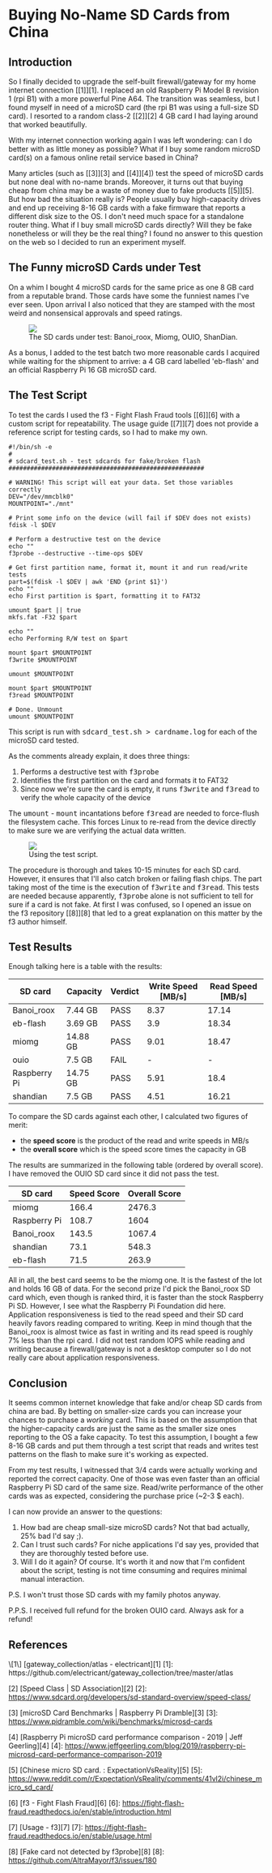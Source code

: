 # Buying No-Name SD Cards from China

## Introduction

So I finally decided to upgrade the self-built firewall/gateway for my home
internet connection [\[1\]][1]. I replaced an old Raspberry Pi Model B revision
1 (rpi B1) with a more powerful Pine A64. The transition was seamless, but I
found myself in need of a microSD card (the rpi B1 was using a full-size SD 
card). I resorted to a random class-2 [\[2\]][2] 4 GB card I had laying around
that worked beautifully.

With my internet connection working again I was left wondering: can I do better
with as little money as possible? What if I buy some random microSD card(s) on a
famous online retail service based in China?

Many articles (such as [\[3\]][3] and [\[4\]][4]) test the speed of microSD
cards  but none deal with no-name brands. Moreover, it turns out that buying
cheap from china may be a waste of money due to fake products [\[5\]][5]. But
how bad the situation really is? People usually buy high-capacity drives and end
up receiving 8-16 GB cards with a fake firmware that reports a different disk
size to the OS. I don't need much space for a standalone router thing. What if I
buy small microSD cards directly? Will they be fake nonetheless or will they be
the real thing? I found no answer to this question on the web so I decided to
run an experiment myself.

## The Funny microSD Cards under Test

On a whim I bought 4 microSD cards for the same price as one 8 GB card from a
reputable brand. Those cards have some the funniest names I've ever seen. Upon
arrival I also noticed that they are stamped with the most weird and
nonsensical approvals and speed ratings.

<figure>
	<a href="/res/img/sdcard_test/4-cards.jpg">
		<img src="/res/img/sdcard_test/4-cards.jpg"/>
	</a>
	<figcaption>
		The SD cards under test: Banoi_roox, Miomg, OUIO, ShanDian.
	</figcaption>
</figure>

As a bonus, I added to the test batch two more reasonable cards I acquired while
waiting for the shipment to arrive: a 4 GB card labelled 'eb-flash' and an
official Raspberry Pi 16 GB microSD card.

## The Test Script

To test the cards I used the f3 - Fight Flash Fraud tools [\[6\]][6] with a
custom script for repeatability. The usage guide [\[7\]][7] does not provide a
reference script for testing cards, so I had to make my own.

	#!/bin/sh -e
	#
	# sdcard_test.sh - test sdcards for fake/broken flash
	######################################################

	# WARNING! This script will eat your data. Set those variables correctly
	DEV="/dev/mmcblk0"
	MOUNTPOINT="./mnt"

	# Print some info on the device (will fail if $DEV does not exists)
	fdisk -l $DEV

	# Perform a destructive test on the device
	echo ""
	f3probe --destructive --time-ops $DEV

	# Get first partition name, format it, mount it and run read/write tests
	part=$(fdisk -l $DEV | awk 'END {print $1}')
	echo ""
	echo First partition is $part, formatting it to FAT32

	umount $part || true
	mkfs.fat -F32 $part

	echo ""
	echo Performing R/W test on $part

	mount $part $MOUNTPOINT
	f3write $MOUNTPOINT

	umount $MOUNTPOINT

	mount $part $MOUNTPOINT
	f3read $MOUNTPOINT

	# Done. Unmount
	umount $MOUNTPOINT

This script is run with <tt>sdcard_test.sh > cardname.log</tt> for each of the 
microSD card tested.

As the comments already explain, it does three things:
 1. Performs a destructive test with <tt>f3probe</tt>
 2. Identifies the first partition on the card and formats it to FAT32
 3. Since now we're sure the card is empty, it runs <tt>f3write</tt> and
    <tt>f3read</tt> to verify the whole capacity of the device 

The <tt>umount</tt> - <tt>mount</tt> incantations before <tt>f3read</tt> are
needed to force-flush the filesystem cache. This forces Linux to re-read from
the device directly to make sure we are verifying the actual data written.

<figure>
	<a href="/res/img/sdcard_test/testing.jpg">
		<img src="/res/img/sdcard_test/testing.jpg"/>
	</a>
	<figcaption>
		Using the test script.
	</figcaption>
</figure>

The procedure is thorough and takes 10-15 minutes for each SD card. However, it
ensures that I'll also catch broken or failing flash chips. The part taking 
most of the time is the execution of <tt>f3write</tt> and <tt>f3read</tt>.
This tests are needed because apparently, <tt>f3probe</tt> alone is not
sufficient to tell for sure if a card is not fake. At first I was confused, so I
opened an issue on the f3 repository [\[8\]][8] that led to a great explanation
on this matter by the f3 author himself.

## Test Results

Enough talking here is a table with the results:

<table>
	<thead>
		<tr>
			<th>SD card</th>
			<th>Capacity</th>
			<th>Verdict</th>
			<th>Write Speed [MB/s]</th>
			<th>Read Speed [MB/s]</th>
		</tr>
	</thead>
	<tbody>
		<tr>
			<td>Banoi_roox</td>
			<td data-th="Capacity">7.44 GB</td>
			<td data-th="Verdict">PASS</td>
			<td data-th="Write Speed [MB/s]">8.37</td>
			<td data-th="Read Speed [MB/s]">17.14</td>
		</tr>
		<tr>
			<td>eb-flash</td>
			<td data-th="Capacity">3.69 GB</td>
			<td data-th="Verdict">PASS</td>
			<td data-th="Write Speed [MB/s]">3.9</td>
			<td data-th="Read Speed [MB/s]">18.34</td>
		</tr>
		<tr>
			<td>miomg</td>
			<td data-th="Capacity">14.88 GB</td>
			<td data-th="Verdict">PASS</td>
			<td data-th="Write Speed [MB/s]">9.01</td>
			<td data-th="Read Speed [MB/s]">18.47</td>
		</tr>
		<tr>
			<td>ouio</td>
			<td data-th="Capacity">7.5 GB</td>
			<td data-th="Verdict">FAIL</td>
			<td data-th="Write Speed [MB/s]">-</td>
			<td data-th="Read Speed [MB/s]">-</td>
		</tr>
		<tr>
			<td>Raspberry Pi</td>
			<td data-th="Capacity">14.75 GB</td>
			<td data-th="Verdict">PASS</td>
			<td data-th="Write Speed [MB/s]">5.91</td>
			<td data-th="Read Speed [MB/s]">18.4</td>
		</tr>
		<tr>
			<td>shandian</td>
			<td data-th="Capacity">7.5 GB</td>
			<td data-th="Verdict">PASS</td>
			<td data-th="Write Speed [MB/s]">4.51</td>
			<td data-th="Read Speed [MB/s]">16.21</td>
		</tr>
	</tbody>
</table>

To compare the SD cards against each other, I calculated two figures of merit:
 - the **speed score** is the product of the read and write speeds in MB/s
 - the **overall score** which is the speed score times the capacity in GB

The results are summarized in the following table (ordered by overall score). 
I have removed the OUIO SD card since it did not pass the test.

<table>
	<thead>
		<tr>
			<th>SD card</th>
			<th>Speed Score</th>
			<th>Overall Score</th>
		</tr>
	</thead><tbody>
		<tr>
			<td>miomg</td>
			<td data-th="Speed Score">166.4</td>
			<td data-th="Overall Score">2476.3</td>
		</tr><tr>
			<td>Raspberry Pi</td>
			<td data-th="Speed Score">108.7</td>
			<td data-th="Overall Score">1604</td>
		</tr><tr>
			<td>Banoi_roox</td>
			<td data-th="Speed Score">143.5</td>
			<td data-th="Overall Score">1067.4</td>
		</tr><tr>
			<td>shandian</td>
			<td data-th="Speed Score">73.1</td>
			<td data-th="Overall Score">548.3</td>
		</tr><tr>
			<td>eb-flash</td>
			<td data-th="Speed Score">71.5</td>
			<td data-th="Overall Score">263.9</td>
		</tr>
	</tbody>
</table>

All in all, the best card seems to be the miomg one. It is the fastest of the
lot and holds 16 GB of data. For the second prize I'd pick the Banoi\_roox SD
card which, even though is ranked third, it is faster than the stock Raspberry
Pi SD. However, I see what the Raspberry Pi Foundation did here. Application
responsiveness is tied to the read speed and their SD card heavily favors
reading compared to writing. Keep in mind though that the Banoi\_roox is almost
twice as fast in writing and its read speed is roughly 7% less than the rpi 
card. I did not test random IOPS while reading and writing because a
firewall/gateway is not a desktop computer so I do not really care about
application responsiveness.

## Conclusion

It seems common internet knowledge that fake and/or cheap SD cards from china
are bad. By betting on smaller-size cards you can increase your chances to
purchase a *working* card.  This is based on the assumption that the
higher-capacity cards are just the same as the smaller size ones reporting to
the OS a fake capacity. To test this assumption, I bought a few 8-16 GB cards
and put them through a test script that reads and writes test patterns on the
flash to make sure it's working as expected.

From my test results, I witnessed that 3/4 cards were actually working and
reported the correct capacity. One of those was even faster than an official
Raspberry Pi SD card of the same size. Read/write performance of the other cards
was as expected, considering the purchase price (~2-3 $ each).

I can now provide an answer to the questions:
 1. How bad are cheap small-size microSD cards? Not that bad actually, 25% bad
    I'd say ;).
 2. Can I trust such cards? For niche applications I'd say yes, provided that
    they are thoroughly tested before use.
 3. Will I do it again? Of course. It's worth it and now that I'm confident
    about the script, testing is not time consuming and requires minimal manual
    interaction.

P.S. I won't trust those SD cards with my family photos anyway.

P.P.S. I received full refund for the broken OUIO card. Always ask for a refund!

## References

<div class="references">
\[1\] [gateway_collection/atlas - electricant][1]
[1]: https://github.com/electricant/gateway_collection/tree/master/atlas

\[2\] [Speed Class | SD Association][2] 
[2]: https://www.sdcard.org/developers/sd-standard-overview/speed-class/

\[3\] [microSD Card Benchmarks | Raspberry Pi Dramble][3]
[3]: https://www.pidramble.com/wiki/benchmarks/microsd-cards

\[4\] [Raspberry Pi microSD card performance comparison - 2019 | Jeff Geerling][4]
[4]: https://www.jeffgeerling.com/blog/2019/raspberry-pi-microsd-card-performance-comparison-2019

\[5\] [Chinese micro SD card. : ExpectationVsReality][5]
[5]: https://www.reddit.com/r/ExpectationVsReality/comments/41vl2i/chinese_micro_sd_card/

\[6\] [f3 - Fight Flash Fraud][6]
[6]: https://fight-flash-fraud.readthedocs.io/en/stable/introduction.html

\[7\] [Usage - f3][7]
[7]: https://fight-flash-fraud.readthedocs.io/en/stable/usage.html

\[8\] [Fake card not detected by f3probe][8]
[8]: https://github.com/AltraMayor/f3/issues/180
</div>
